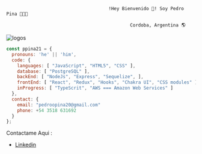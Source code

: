                                           !Hey Bienvenido 👋! Soy Pedro Pina 👨🏽‍💻
                                                                 
                                                  Cordoba, Argentina 🌎

   ![logos](https://user-images.githubusercontent.com/95067274/235322075-783eb209-52a3-44d3-8f8f-0d6aeb5f456f.jpg)

```js
const ppina21 = {
  pronouns: 'he' || 'him',
  code: {
    languages: [ "JavaScript", "HTML5", "CSS" ],
    database: [ "PostgreSQL" ],
    backEnd: [ "NodeJs", "Express", "Sequelize", ],
    frontEnd: [ "React", "Redux", "Hooks", "Chakra UI", "CSS modules" ],
    inProgress: [ "TypeScrit", "AWS === Amazon Web Services" ]
  },
  contact: {
    email: "pedroopina20@gmail.com"
    phone: +54 3518 631692
  }
};
```
Contactame Aqui : 

- [Linkedin](https://www.linkedin.com/in/pedro-oscar-pina-739b70223/)


<!--
                                                               

**ppina21/ppina21** is a ✨ _special_ ✨ repository because its `README.md` (this file) appears on your GitHub profile.

Here are some ideas to get you started:

- 🔭 I’m currently working on ...
- 🌱 I’m currently learning ...
- 👯 I’m looking to collaborate on ...
- 🤔 I’m looking for help with ...
- 💬 Ask me about ...
- 📫 How to reach me: ...
- 😄 Pronouns: ...
- ⚡ Fun fact: ...
-->
